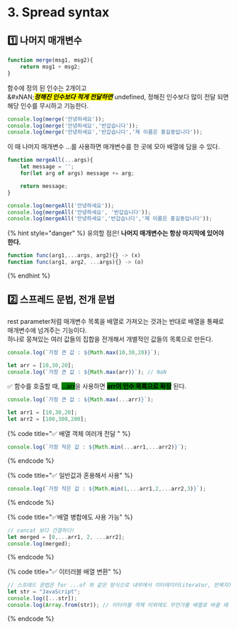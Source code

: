 # 3. Spread syntax

## 1️⃣ 나머지 매개변수

```javascript
function merge(msg1, msg2){
    return msg1 + msg2;
}
```

함수에 정의 된 인수는 2개이고\
&#xNAN;_<mark style="background-color:yellow;">**정해진 인수보다 적게 전달하면**</mark>_ undefined, 정해진 인수보다 많이 전달 되면 해당 인수를 무시하고 기능한다.

```javascript
console.log(merge('안녕하세요'));
console.log(merge('안녕하세요','반갑습니다'));
console.log(merge('안녕하세요','반갑습니다','제 이름은 홍길동입니다'));
```

이 때 나머지 매개변수 ...를 사용하면 매개변수를 한 곳에 모아 배열에 담을 수 있다.

```javascript
function mergeAll(...args){
    let message = '';
    for(let arg of args) message += arg;

    return message;
}

console.log(mergeAll('안녕하세요'));
console.log(mergeAll('안녕하세요', '반갑습니다'));
console.log(mergeAll('안녕하세요','반갑습니다','제 이름은 홍길동입니다'));
```



{% hint style="danger" %}
유의할 점은! **나머지 매개변수는 항상 마지막에 있어야 한다.**

```javascript
function func(arg1,...args, arg2){} -> (x)
function func(arg1, arg2, ...args){} -> (o)
```
{% endhint %}

## 2️⃣ 스프레드 문법, 전개 문법

rest parameter처럼 매개변수 목록을 배열로 가져오는 것과는 반대로 배열을 통째로 매개변수에 넘겨주는 기능이다.\
하나로 뭉쳐있는 여러 값들의 집합을 전개해서 개별적인 값들의 목록으로 만든다.

```javascript
console.log(`가장 큰 값 : ${Math.max(10,30,20)}`);

let arr = [10,30,20];
console.log(`가장 큰 값 : ${Math.max(arr)}`); // NaN
```

✅ 함수를 호출할 때, <mark style="background-color:green;">...arr</mark>을 사용하면 <mark style="background-color:green;">**arr이 인수 목록으로 확장**</mark> 된다.

```javascript
console.log(`가장 큰 값 : ${Math.max(...arr)}`); 

let arr1 = [10,30,20];
let arr2 = [100,300,200];
```

{% code title="✅ 배열 객체 여러개 전달 " %}
```javascript
console.log(`가장 작은 값 : ${Math.min(...arr1,...arr2)}`);
```
{% endcode %}

{% code title="✅ 일반값과 혼용해서 사용" %}
```javascript
console.log(`가장 작은 값 : ${Math.min(1,...arr1,2,...arr2,3)}`);
```
{% endcode %}

{% code title="✅배열 병합에도 사용 가능" %}
```javascript
// concat 보다 간결하다!
let merged = [0,...arr1, 2, ...arr2];
console.log(merged);
```
{% endcode %}

{% code title="✅ 이터러블 배열 변환" %}
```javascript
// 스프레드 문법은 for ...of 와 같은 방식으로 내부에서 이터레이터(iterator, 반복자)를 사용해 요소를 수집한다.
let str = "JavaScript";
console.log([...str]);
console.log(Array.from(str)); // 이터러블 객체 이외에도 무언가를 배열로 바꿀 때 보편적으로 사용한다환
```
{% endcode %}
